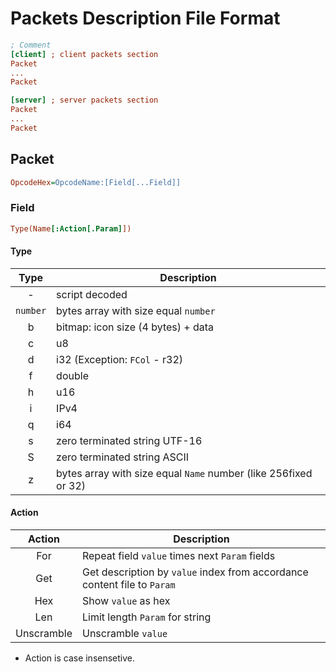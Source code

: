 # Packets Description File Format
```ini
; Comment
[client] ; client packets section
Packet
...
Packet

[server] ; server packets section
Packet
...
Packet
```

## Packet
```ini
OpcodeHex=OpcodeName:[Field[...Field]]
```

### Field
```ini
Type(Name[:Action[.Param]])
```

#### Type
| Type     | Description |
|:--------:|-------------|
| -        | script decoded |
| `number` | bytes array with size equal `number` |
| b        | bitmap: icon size (4 bytes) + data |
| c        | u8 |
| d        | i32 (Exception: `FCol` - r32) |
| f        | double |
| h        | u16 |
| i        | IPv4 |
| q        | i64 |
| s        | zero terminated string UTF-16 |
| S        | zero terminated string ASCII |
| z        | bytes array with size equal `Name` number (like 256fixed or 32) |

#### Action
| Action | Description |
|:------:|-------------|
| For    | Repeat field `value` times next `Param` fields |
| Get    | Get description by `value` index from accordance content file to `Param` |
| Hex    | Show `value` as hex |
| Len    | Limit length `Param` for string |
| Unscramble | Unscramble `value` |

* Action is case insensetive.
